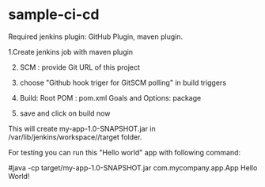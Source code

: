 # sample-ci-cd
Required jenkins plugin: GitHub Plugin, maven plugin.

1.Create jenkins job with maven plugin

2. SCM : provide Git URL of this project

3. choose "Github hook triger for GitSCM polling" in build triggers

4. Build: 
  Root POM : pom.xml
  Goals and Options: package

5. save and click on build now

This will create my-app-1.0-SNAPSHOT.jar in /var/lib/jenkins/workspace/<Project-name>/target folder.

For testing you can run this "Hello world" app with following command:

#java -cp target/my-app-1.0-SNAPSHOT.jar com.mycompany.app.App
Hello World!

